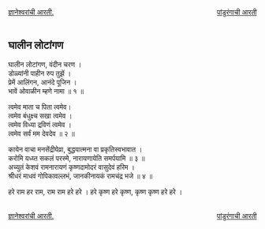 <a href="/ganapati-aaratyaa/ज्ञानेश्वरांची%20आरती.html" style="float: left;">ज्ञानेश्वरांची आरती.</a><a href="/ganapati-aaratyaa/पांडुरंगाची%20आरती.html" style="float: right;">पांडुरंगाची आरती</a>  

<br />
<br />

घालीन लोटांगण
------------
घालीन लोटांगण, वंदीन चरण ।  
डोळ्यांनी पाहीन रुप तुझें ।  
प्रेमें आलिंगन, आनंदे पूजिन ।  
भावें ओवाळीन म्हणे नामा ॥ १ ॥  
  
  
त्वमेव माता च पिता त्वमेव।  
त्वमेव बंधुक्ष्च सखा त्वमेव ।  
त्वमेव विध्या द्रविणं त्वमेव ।  
त्वमेव सर्वं मम देवदेव ॥ २ ॥  
  
कायेन वाचा मनसेंद्रीयेव्रा, बुद्धयात्मना वा प्रकृतिस्वभावात ।  
करोमि यध्य्त सकलं परस्मे, नारायणायेति समर्पयामि ॥ ३ ॥  
अच्युतं केशवं रामनारायणं कृष्णदामोदरं वासुदेवं हरिम ।  
श्रीधरं माधवं गोपिकावल्लभं, जानकीनायकं रामचंद्र भजे ॥ ४ ॥  
  
  
हरे राम हर राम, राम राम हरे हरे ।
हरे कृष्ण हरे कृष्ण, कृष्ण कृष्ण हरे हरे ।

<br />
<a href="/ganapati-aaratyaa/ज्ञानेश्वरांची%20आरती.html" style="float: left;">ज्ञानेश्वरांची आरती.</a><a href="/ganapati-aaratyaa/पांडुरंगाची%20आरती.html" style="float: right;">पांडुरंगाची आरती</a>  
